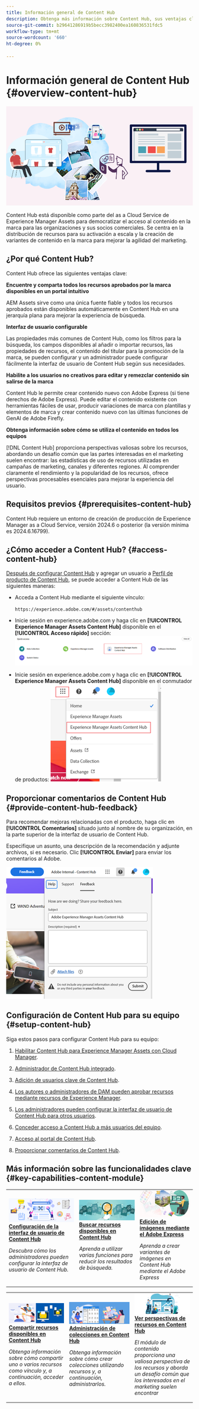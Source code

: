 ```yaml
---
title: Información general de Content Hub
description: Obtenga más información sobre Content Hub, sus ventajas clave, cómo acceder a él y cómo proporcionar comentarios sobre las opciones disponibles en Content Hub.
source-git-commit: b29641286919b5becc3982400ea160836531fdc5
workflow-type: tm+mt
source-wordcount: '660'
ht-degree: 0%

---
```



# Información general de Content Hub {#overview-content-hub}

![Información general de Content Hub](assets/content-hub-overview.png)

Content Hub está disponible como parte del as a Cloud Service de Experience Manager Assets para democratizar el acceso al contenido en la marca para las organizaciones y sus socios comerciales. Se centra en la distribución de recursos para su activación a escala y la creación de variantes de contenido en la marca para mejorar la agilidad del marketing.

## ¿Por qué Content Hub?

Content Hub ofrece las siguientes ventajas clave:

**Encuentre y comparta todos los recursos aprobados por la marca disponibles en un portal intuitivo**

AEM Assets sirve como una única fuente fiable y todos los recursos aprobados están disponibles automáticamente en Content Hub en una jerarquía plana para mejorar la experiencia de búsqueda.

**Interfaz de usuario configurable**

Las propiedades más comunes de Content Hub, como los filtros para la búsqueda, los campos disponibles al añadir o importar recursos, las propiedades de recursos, el contenido del titular para la promoción de la marca, se pueden configurar y un administrador puede configurar fácilmente la interfaz de usuario de Content Hub según sus necesidades.

**Habilite a los usuarios no creativos para editar y remezclar contenido sin salirse de la marca**

Content Hub le permite crear contenido nuevo con Adobe Express (si tiene derechos de Adobe Express). Puede editar el contenido existente con herramientas fáciles de usar, producir variaciones de marca con plantillas y elementos de marca y crear contenido nuevo con las últimas funciones de GenAI de Adobe Firefly.

**Obtenga información sobre cómo se utiliza el contenido en todos los equipos**

[!DNL Content Hub] proporciona perspectivas valiosas sobre los recursos, abordando un desafío común que las partes interesadas en el marketing suelen encontrar: las estadísticas de uso de recursos utilizadas en campañas de marketing, canales y diferentes regiones. Al comprender claramente el rendimiento y la popularidad de los recursos, ofrece perspectivas procesables esenciales para mejorar la experiencia del usuario.

## Requisitos previos {#prerequisites-content-hub}

Content Hub requiere un entorno de creación de producción de Experience Manager as a Cloud Service, versión 2024.6 o posterior (la versión mínima es 2024.6.16799).

## ¿Cómo acceder a Content Hub? {#access-content-hub}

[Después de configurar Content Hub](#deploy-content-hub) y agregar un usuario a [Perfil de producto de Content Hub](/help/assets/deploy-content-hub.md#content-hub-instance-product-profile), se puede acceder a Content Hub de las siguientes maneras:

* Acceda a Content Hub mediante el siguiente vínculo:

  `https://experience.adobe.com/#/assets/contenthub`

* Inicie sesión en experience.adobe.com y haga clic en **[!UICONTROL Experience Manager Assets Content Hub]** disponible en el **[!UICONTROL Acceso rápido]** sección:
  ![Acceso a Content Hub](assets/access-content-hub.png)

* Inicie sesión en experience.adobe.com y haga clic en **[!UICONTROL Experience Manager Assets Content Hub]** disponible en el conmutador de productos:
  ![Método de acceso de Content Hub 3](assets/access-content-hub-alternate.png)



## Proporcionar comentarios de Content Hub {#provide-content-hub-feedback}

Para recomendar mejoras relacionadas con el producto, haga clic en **[!UICONTROL Comentarios]** situado junto al nombre de su organización, en la parte superior de la interfaz de usuario de Content Hub.

Especifique un asunto, una descripción de la recomendación y adjunte archivos, si es necesario. Clic **[!UICONTROL Enviar]** para enviar los comentarios al Adobe.

![comentarios de Content Hub](assets/content-hub-feedback.png)

## Configuración de Content Hub para su equipo {#setup-content-hub}

Siga estos pasos para configurar Content Hub para su equipo:

1. [Habilitar Content Hub para Experience Manager Assets con Cloud Manager](deploy-content-hub.md#enable-content-hub).

1. [Administrador de Content Hub integrado](deploy-content-hub.md#onboard-content-hub-administrator).

1. [Adición de usuarios clave de Content Hub](deploy-content-hub.md#onboard-content-hub-consumer-users).

1. [Los autores o administradores de DAM pueden aprobar recursos mediante recursos de Experience Manager](approve-assets.md).

1. [Los administradores pueden configurar la interfaz de usuario de Content Hub para otros usuarios](configure-content-hub-ui-options.md).

1. [Conceder acceso a Content Hub a más usuarios del equipo](deploy-content-hub.md#onboard-content-hub-consumer-users).

1. [Acceso al portal de Content Hub](#access-content-hub).

1. [Proporcionar comentarios de Content Hub](#provide-content-hub-feedback).


## Más información sobre las funcionalidades clave {#key-capabilities-content-module}

<table>
<td>
   <a href="/help/assets/configure-content-hub-ui-options.md">
   <img alt="Implementación de Content Hub" src="./assets/configure-assets.png" />
   </a>
   <div>
      <a href="/help/assets/configure-content-hub-ui-options.md">
      <strong>Configuración de la interfaz de usuario de Content Hub</strong>
      </a>
   </div>
   <p>
      <em>Descubra cómo los administradores pueden configurar la interfaz de usuario de Content Hub. </em>
   </p>
</td>


<td>
   <a href="/help/assets/search-assets-content-hub.md">
   <img alt="Buscar recursos disponibles en Content Hub" src="./assets/search.png" />
   </a>
   <div>
      <a href="/help/assets/search-assets-content-hub.md">
      <strong>Buscar recursos disponibles en Content Hub</strong>
      </a>
   </div>
   <p>
      <em>Aprenda a utilizar varias funciones para reducir los resultados de búsqueda.</em>
   </p>
</td>
<td>
   <a href="/help/assets/edit-images-content-hub.md">
   <img alt="Edición de imágenes mediante Adobe Express" src="./assets/edit-images-content-hub.png" />
   </a>
   <div>
      <a href="/help/assets/edit-images-content-hub.md">
      <strong>Edición de imágenes mediante el Adobe Express</strong>
      </a>
   </div>
   <p>
      <em>Aprenda a crear variantes de imágenes en Content Hub mediante el Adobe Express</em>
   </p>
</td>
</table>
<table>
<td>
   <a href="/help/assets/share-assets-content-hub.md">
   <img alt="Compartir recursos disponibles en Content Hub" src="./assets/share-assets-banner.png" />
   </a>
   <div>
      <a href="/help/assets/share-assets-content-hub.md">
      <strong>Compartir recursos disponibles en Content Hub</strong>
      </a>
   </div>
   <p>
      <em>Obtenga información sobre cómo compartir uno o varios recursos como vínculo y, a continuación, acceder a ellos.</em>
   </p>
</td>
<td>
   <a href="/help/assets/collections-content-hub.md">
   <img alt="Administración de colecciones en Content Hub" src="./assets/manage-collection.png" />
   </a>
   <div>
      <a href="/help/assets/collections-content-hub.md">
      <strong>Administración de colecciones en Content Hub</strong>
      </a>
   </div>
   <p>
      <em>Obtenga información sobre cómo crear colecciones utilizando recursos y, a continuación, administrarlos.</em>
   </p>
</td>
<td>
   <a href="/help/assets/insights-content-hub.md">
   <img alt="Compartir recursos disponibles en Content Hub" src="./assets/asset-insights-banner.jpg" />
   </a>
   <div>
      <a href="/help/assets/insights-content-hub.md">
      <strong>Ver perspectivas de recursos en Content Hub</strong>
      </a>
   </div>
   <p>
      <em> El módulo de contenido proporciona una valiosa perspectiva de los recursos y aborda un desafío común que los interesados en el marketing suelen encontrar</em>
   </p>
</td>
</table>
